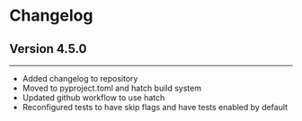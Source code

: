 # Changelog
## Version 4.5.0
-------------
* Added changelog to repository
* Moved to pyproject.toml and hatch build system
* Updated github workflow to use hatch
* Reconfigured tests to have skip flags and have tests enabled by default